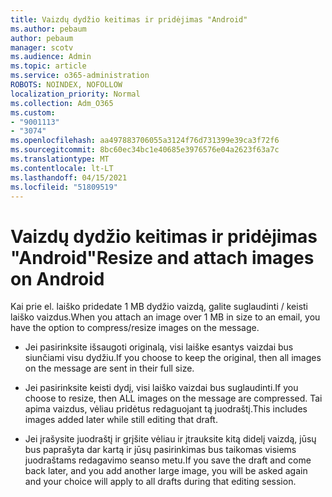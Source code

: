 ```yaml
---
title: Vaizdų dydžio keitimas ir pridėjimas "Android"
ms.author: pebaum
author: pebaum
manager: scotv
ms.audience: Admin
ms.topic: article
ms.service: o365-administration
ROBOTS: NOINDEX, NOFOLLOW
localization_priority: Normal
ms.collection: Adm_O365
ms.custom:
- "9001113"
- "3074"
ms.openlocfilehash: aa497883706055a3124f76d731399e39ca3f72f6
ms.sourcegitcommit: 8bc60ec34bc1e40685e3976576e04a2623f63a7c
ms.translationtype: MT
ms.contentlocale: lt-LT
ms.lasthandoff: 04/15/2021
ms.locfileid: "51809519"
---
```

# <a name="resize-and-attach-images-on-android"></a><span data-ttu-id="67904-102">Vaizdų dydžio keitimas ir pridėjimas "Android"</span><span class="sxs-lookup"><span data-stu-id="67904-102">Resize and attach images on Android</span></span>

<span data-ttu-id="67904-103">Kai prie el. laiško pridedate 1 MB dydžio vaizdą, galite suglaudinti / keisti laiško vaizdus.</span><span class="sxs-lookup"><span data-stu-id="67904-103">When you attach an image over 1 MB in size to an email, you have the option to compress/resize images on the message.</span></span>
 
- <span data-ttu-id="67904-104">Jei pasirinksite išsaugoti originalą, visi laiške esantys vaizdai bus siunčiami visu dydžiu.</span><span class="sxs-lookup"><span data-stu-id="67904-104">If you choose to keep the original, then all images on the message are sent in their full size.</span></span>
 
- <span data-ttu-id="67904-105">Jei pasirinksite keisti dydį, visi laiško vaizdai bus suglaudinti.</span><span class="sxs-lookup"><span data-stu-id="67904-105">If you choose to resize, then ALL images on the message are compressed.</span></span>  <span data-ttu-id="67904-106">Tai apima vaizdus, vėliau pridėtus redaguojant tą juodraštį.</span><span class="sxs-lookup"><span data-stu-id="67904-106">This includes images added later while still editing that draft.</span></span>
 
- <span data-ttu-id="67904-107">Jei įrašysite juodraštį ir grįšite vėliau ir įtrauksite kitą didelį vaizdą, jūsų bus paprašyta dar kartą ir jūsų pasirinkimas bus taikomas visiems juodraštams redagavimo seanso metu.</span><span class="sxs-lookup"><span data-stu-id="67904-107">If you save the draft and come back later, and you add another large image, you will be asked again and your choice will apply to all drafts during that editing session.</span></span>
 
